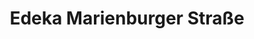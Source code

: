 ---
title: "Edeka Marienburger Straße"
url: /berlin/edeka-marienburger-strasse/
shop: Supermarkt
---